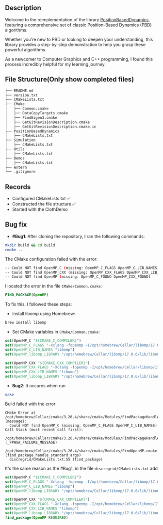 ## Description

Welcome to the reimplementation of the library [PositionBasedDynamics](https://github.com/InteractiveComputerGraphics/PositionBasedDynamics), featuring a comprehensive set of classic Position-Based Dynamics (PBD) algorithms.

Whether you're new to PBD or looking to deepen your understanding, this library provides a step-by-step demonstration to help you grasp these powerful algorithms.

As a newcomer to Computer Graphics and C++ programming, I found this process incredibly helpful for my learning journey.

## File Structure(Only show completed files)

```bash
├── README.md
├── version.txt
├── CMakeLists.txt
├── CMake
│   ├── Common.cmake
│   ├── DataCopyTargets.cmake
│   ├── FindEigen3.cmake
│   ├── GetGitRevisionDescription.cmake
│   ├── GetGitRevisionDescription.cmake.in
├── PositionBasedDynamics
│   ├── CMakeLists.txt
├── Simulation
│   ├── CMakeLists.txt
├── Utils
│   ├── CMakeLists.txt
├── Demos
│   ├── CMakeLists.txt
├── extern
└── .gitignore
```

## Records

- Configured CMakeLists.txt ✅
- Constructed the file structure ✅
- Started with the ClothDemo

## Bug fix

- **#Bug1**:
  After cloning the repository, I ran the following commands:

```bash
mkdir build && cd build
cmake ..
```

The CMake configuration failed with the error:

```bash
-- Could NOT find OpenMP_C (missing: OpenMP_C_FLAGS OpenMP_C_LIB_NAMES) (found version "5.0")
-- Could NOT find OpenMP_CXX (missing: OpenMP_CXX_FLAGS OpenMP_CXX_LIB_NAMES) (found version "5.0")
-- Could NOT find OpenMP (missing: OpenMP_C_FOUND OpenMP_CXX_FOUND)
```

I located the error in the file `CMake/Common.cmake`:

```cmake
FIND_PACKAGE(OpenMP)
```

To fix this, I followed these steps:

- Install libomp using Homebrew:

```bash
brew install libomp
```

- Set CMake variables in `CMake/Common.cmake`:

```cmake
set(OpenMP_C "${CMAKE_C_COMPILER}")
set(OpenMP_C_FLAGS "-Xclang -fopenmp -I/opt/homebrew/Cellar/libomp/17.0.6/include")
set(OpenMP_C_LIB_NAMES "libomp")
set(OpenMP_libomp_LIBRARY "/opt/homebrew/Cellar/libomp/17.0.6/lib/libomp.dylib")

set(OpenMP_CXX "${CMAKE_CXX_COMPILER}")
set(OpenMP_CXX_FLAGS "-Xclang -fopenmp -I/opt/homebrew/Cellar/libomp/17.0.6/include")
set(OpenMP_CXX_LIB_NAMES "libomp")
set(OpenMP_libomp_LIBRARY "/opt/homebrew/Cellar/libomp/17.0.6/lib/libomp.dylib")
```

- **Bug2**: It occures when run

```bash
make
```

Build failed with the error

```
CMake Error at /opt/homebrew/Cellar/cmake/3.26.4/share/cmake/Modules/FindPackageHandleStandardArgs.cmake:230 (message):
  Could NOT find OpenMP_C (missing: OpenMP_C_FLAGS OpenMP_C_LIB_NAMES)
Call Stack (most recent call first):
  /opt/homebrew/Cellar/cmake/3.26.4/share/cmake/Modules/FindPackageHandleStandardArgs.cmake:600 (_FPHSA_FAILURE_MESSAGE)
  /opt/homebrew/Cellar/cmake/3.26.4/share/cmake/Modules/FindOpenMP.cmake:577 (find_package_handle_standard_args)
  discregrid/CMakeLists.txt:55 (find_package)
```

It's the same reason as the #Bug1, in the file `discregrid/CMakeLists.txt` add

```cmake
set(OpenMP_C "${CMAKE_C_COMPILER}")
set(OpenMP_C_FLAGS "-Xclang -fopenmp -I/opt/homebrew/Cellar/libomp/17.0.6/include")
set(OpenMP_C_LIB_NAMES "libomp")
set(OpenMP_libomp_LIBRARY "/opt/homebrew/Cellar/libomp/17.0.6/lib/libomp.dylib")

set(OpenMP_CXX "${CMAKE_CXX_COMPILER}")
set(OpenMP_CXX_FLAGS "-Xclang -fopenmp -I/opt/homebrew/Cellar/libomp/17.0.6/include")
set(OpenMP_CXX_LIB_NAMES "libomp")
set(OpenMP_libomp_LIBRARY "/opt/homebrew/Cellar/libomp/17.0.6/lib/libomp.dylib")
find_package(OpenMP REQUIRED)
```
